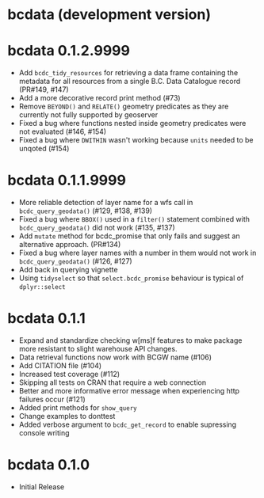 # bcdata (development version)

# bcdata 0.1.2.9999

* Add `bcdc_tidy_resources` for retrieving a data frame containing the metadata for all resources from a single B.C. Data Catalogue record (PR#149, #147)
* Add a more decorative record print method  (#73)
* Remove `BEYOND()` and `RELATE()` geometry predicates as they are currently
not fully supported by geoserver
* Fixed a bug where functions nested inside geometry predicates were not evaluated (#146, #154)
* Fixed a bug where `DWITHIN` wasn't working because `units` needed to be unqoted (#154)

# bcdata 0.1.1.9999

* More reliable detection of layer name for a wfs call in `bcdc_query_geodata()` (#129, #138, #139)
* Fixed a bug where `BBOX()` used in a `filter()` statement combined with `bcdc_query_geodata()` did not work (#135, #137)
* Add `mutate` method for bcdc_promise that only fails and suggest an alternative approach. (PR#134)
* Fixed a bug where layer names with a number in them would not work in `bcdc_query_geodata()` (#126, #127)
* Add back in querying vignette
* Using `tidyselect` so that `select.bcdc_promise` behaviour is typical of `dplyr::select`

# bcdata 0.1.1

* Expand and standardize checking w[ms]f features to make package more resistant to slight warehouse API changes. 
* Data retrieval functions now work with BCGW name (#106)
* Add CITATION file (#104)
* Increased test coverage (#112)
* Skipping all tests on CRAN that require a web connection
* Better and more informative error message when experiencing http failures occur (#121)
* Added print methods for `show_query`
* Change examples to donttest
* Added verbose argument to `bcdc_get_record` to enable supressing console writing

# bcdata 0.1.0

* Initial Release
